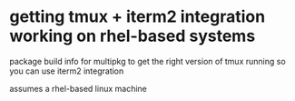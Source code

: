 # getting tmux + iterm2 integration working on rhel-based systems

package build info for multipkg to get the right version of tmux running
so you can use iterm2 integration

assumes a rhel-based linux machine
